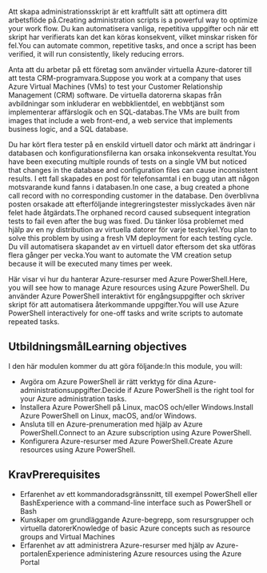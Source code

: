 <span data-ttu-id="f52be-101">Att skapa administrationsskript är ett kraftfullt sätt att optimera ditt arbetsflöde på.</span><span class="sxs-lookup"><span data-stu-id="f52be-101">Creating administration scripts is a powerful way to optimize your work flow.</span></span> <span data-ttu-id="f52be-102">Du kan automatisera vanliga, repetitiva uppgifter och när ett skript har verifierats kan det kan köras konsekvent, vilket minskar risken för fel.</span><span class="sxs-lookup"><span data-stu-id="f52be-102">You can automate common, repetitive tasks, and once a script has been verified, it will run consistently, likely reducing errors.</span></span>

<span data-ttu-id="f52be-103">Anta att du arbetar på ett företag som använder virtuella Azure-datorer till att testa CRM-programvara.</span><span class="sxs-lookup"><span data-stu-id="f52be-103">Suppose you work at a company that uses Azure Virtual Machines (VMs) to test your Customer Relationship Management (CRM) software.</span></span> <span data-ttu-id="f52be-104">De virtuella datorerna skapas från avbildningar som inkluderar en webbklientdel, en webbtjänst som implementerar affärslogik och en SQL-databas.</span><span class="sxs-lookup"><span data-stu-id="f52be-104">The VMs are built from images that include a web front-end, a web service that implements business logic, and a SQL database.</span></span>

<span data-ttu-id="f52be-105">Du har kört flera tester på en enskild virtuell dator och märkt att ändringar i databasen och konfigurationsfilerna kan orsaka inkonsekventa resultat.</span><span class="sxs-lookup"><span data-stu-id="f52be-105">You have been executing multiple rounds of tests on a single VM but noticed that changes in the database and configuration files can cause inconsistent results.</span></span> <span data-ttu-id="f52be-106">I ett fall skapades en post för telefonsamtal i en bugg utan att någon motsvarande kund fanns i databasen.</span><span class="sxs-lookup"><span data-stu-id="f52be-106">In one case, a bug created a phone call record with no corresponding customer in the database.</span></span> <span data-ttu-id="f52be-107">Den överblivna posten orsakade att efterföljande integreringstester misslyckades även när felet hade åtgärdats.</span><span class="sxs-lookup"><span data-stu-id="f52be-107">The orphaned record caused subsequent integration tests to fail even after the bug was fixed.</span></span> <span data-ttu-id="f52be-108">Du tänker lösa problemet med hjälp av en ny distribution av virtuella datorer för varje testcykel.</span><span class="sxs-lookup"><span data-stu-id="f52be-108">You plan to solve this problem by using a fresh VM deployment for each testing cycle.</span></span> <span data-ttu-id="f52be-109">Du vill automatisera skapandet av en virtuell dator eftersom det ska utföras flera gånger per vecka.</span><span class="sxs-lookup"><span data-stu-id="f52be-109">You want to automate the VM creation setup because it will be executed many times per week.</span></span> 

<span data-ttu-id="f52be-110">Här visar vi hur du hanterar Azure-resurser med Azure PowerShell.</span><span class="sxs-lookup"><span data-stu-id="f52be-110">Here, you will see how to manage Azure resources using Azure PowerShell.</span></span> <span data-ttu-id="f52be-111">Du använder Azure PowerShell interaktivt för engångsuppgifter och skriver skript för att automatisera återkommande uppgifter.</span><span class="sxs-lookup"><span data-stu-id="f52be-111">You will use Azure PowerShell interactively for one-off tasks and write scripts to automate repeated tasks.</span></span> 

## <a name="learning-objectives"></a><span data-ttu-id="f52be-112">Utbildningsmål</span><span class="sxs-lookup"><span data-stu-id="f52be-112">Learning objectives</span></span>
<span data-ttu-id="f52be-113">I den här modulen kommer du att göra följande:</span><span class="sxs-lookup"><span data-stu-id="f52be-113">In this module, you will:</span></span>
- <span data-ttu-id="f52be-114">Avgöra om Azure PowerShell är rätt verktyg för dina Azure-administrationsuppgifter.</span><span class="sxs-lookup"><span data-stu-id="f52be-114">Decide if Azure PowerShell is the right tool for your Azure administration tasks.</span></span>
- <span data-ttu-id="f52be-115">Installera Azure PowerShell på Linux, macOS och/eller Windows.</span><span class="sxs-lookup"><span data-stu-id="f52be-115">Install Azure PowerShell on Linux, macOS, and/or Windows.</span></span>
- <span data-ttu-id="f52be-116">Ansluta till en Azure-prenumeration med hjälp av Azure PowerShell.</span><span class="sxs-lookup"><span data-stu-id="f52be-116">Connect to an Azure subscription using Azure PowerShell.</span></span>
- <span data-ttu-id="f52be-117">Konfigurera Azure-resurser med Azure PowerShell.</span><span class="sxs-lookup"><span data-stu-id="f52be-117">Create Azure resources using Azure PowerShell.</span></span>

## <a name="prerequisites"></a><span data-ttu-id="f52be-118">Krav</span><span class="sxs-lookup"><span data-stu-id="f52be-118">Prerequisites</span></span>
- <span data-ttu-id="f52be-119">Erfarenhet av ett kommandoradsgränssnitt, till exempel PowerShell eller Bash</span><span class="sxs-lookup"><span data-stu-id="f52be-119">Experience with a command-line interface such as PowerShell or Bash</span></span>
- <span data-ttu-id="f52be-120">Kunskaper om grundläggande Azure-begrepp, som resursgrupper och virtuella datorer</span><span class="sxs-lookup"><span data-stu-id="f52be-120">Knowledge of basic Azure concepts such as resource groups and Virtual Machines</span></span>
- <span data-ttu-id="f52be-121">Erfarenhet av att administrera Azure-resurser med hjälp av Azure-portalen</span><span class="sxs-lookup"><span data-stu-id="f52be-121">Experience administering Azure resources using the Azure Portal</span></span>

